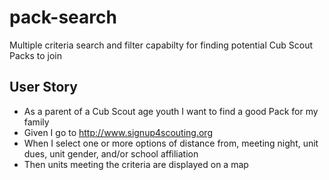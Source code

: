 # pack-search
Multiple criteria search and filter capabilty for finding potential Cub Scout Packs to join

## User Story

* As a parent of a Cub Scout age youth I want to find a good Pack for my family
* Given I go to http://www.signup4scouting.org
* When I select one or more options of distance from, meeting night, unit dues, unit gender, and/or school affiliation
* Then units meeting the criteria are displayed on a map